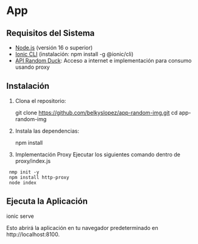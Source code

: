 # App 

## Requisitos del Sistema

- [Node.js](https://nodejs.org/) (versión 16 o superior)
- [Ionic CLI](https://ionicframework.com/docs/cli) (instalación: npm install -g @ionic/cli)
- [API Random Duck](https://random-d.uk/api): Acceso a internet e implementación para consumo usando proxy

## Instalación

1. Clona el repositorio:

   git clone https://github.com/belkyslopez/app-random-img.git
   cd app-random-img
   

2. Instala las dependencias:

   npm install

3. Implementación Proxy
Ejecutar los siguientes comando dentro de proxy/index.js

```
 nmp init -y
 npm install http-proxy
 node index 
```

## Ejecuta la Aplicación
ionic serve

Esto abrirá la aplicación en tu navegador predeterminado en http://localhost:8100.
